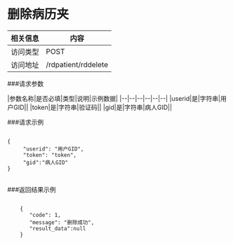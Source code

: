 # 删除病历夹
|相关信息|内容|
|--|--|
|访问类型|POST|
|访问地址|/rdpatient/rddelete|

###请求参数

|参数名称|是否必填|类型|说明|示例数据|
|--|--|--|--|--|--|
|userid|是|字符串|用户GID||
|token|是|字符串|验证码||
|gid|是|字符串|病人GID||

###请求示例
<pre>
<code>
{
     "userid": "用户GID",
     "token": "token",
     "gid":"病人GID"
}
</code>
</pre>

###返回结果示例

<pre>
<code>
    {
       "code": 1,
       "message": "删除成功",
       "result_data":null
    }



</code>
</pre>
